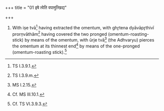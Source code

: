 +++
title = "01 इषे त्वेति वपामुत्खिद्य"

+++
1. With iṣe tvā[^1] having extracted the omentum, with ghr̥tena dyāvāpr̥thivī prorṇvāthâm[^2] having covered the two pronged (omentum-roasting-stick) by means of the omentum, with ūrje tvā[^3] (the Adhvaryu) pierces the omentum at its thinnest end[^4] by means of the one-pronged (omentum-roasting stick).[^5]  


[^1]: TS I.3.9.1.  

[^2]: TS I.3.9.m.  

[^3]: MS I.2.15.  

[^4]: Cf. MS III.10.1.  

[^5]: Cf. TS VI.3.9.3.  
